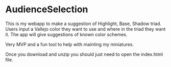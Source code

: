 ﻿# AudienceSelection

This is my webapp to make a suggestion of Highlight, Base, Shadow triad. Users input a Vallejo color they want to use and where in the triad they want it. The app will give suggestions of known color schemes. 

Very MVP and a fun tool to help with mainting my miniatures. 

Once you download and unzip you should just need to open the index.html file.
